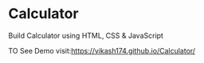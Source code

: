 # Calculator
Build Calculator using HTML, CSS &amp; JavaScript


TO See Demo visit:https://vikash174.github.io/Calculator/
